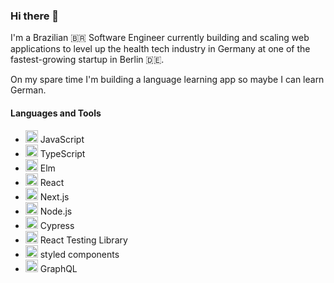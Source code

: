 ### Hi there 👋

I'm a Brazilian 🇧🇷 Software Engineer currently building and scaling web applications to level up the health tech industry in Germany at one of the fastest-growing startup in Berlin 🇩🇪.

On my spare time I'm building a language learning app so maybe I can learn German.

#### Languages and Tools

- <img width="20px" src="https://cdn.jsdelivr.net/gh/devicons/devicon/icons/javascript/javascript-original.svg" /> JavaScript
- <img width="20px" src="https://cdn.jsdelivr.net/gh/devicons/devicon/icons/typescript/typescript-original.svg" /> TypeScript
- <img width="20px" src="https://cdn.jsdelivr.net/gh/devicons/devicon/icons/elm/elm-original.svg" /> Elm
- <img width="20px" src="https://cdn.jsdelivr.net/gh/devicons/devicon/icons/react/react-original.svg" /> React
- <img width="20px" src="https://cdn.jsdelivr.net/gh/devicons/devicon/icons/nextjs/nextjs-original.svg" /> Next.js
- <img width="20px" src="https://cdn.jsdelivr.net/gh/devicons/devicon/icons/nodejs/nodejs-original.svg" /> Node.js
- <img width="20px" src="https://github.com/cypress-io/cypress-icons/blob/master/src/icons/icon_128x128.png?raw=true" /> Cypress
- <img width="20px" src="https://testing-library.com/img/octopus-64x64.png" /> React Testing Library
- <img width="20px" src="https://styled-components.com/icon.png" /> styled components
- <img width="20px" src="https://cdn.jsdelivr.net/gh/devicons/devicon/icons/graphql/graphql-plain.svg" /> GraphQL
